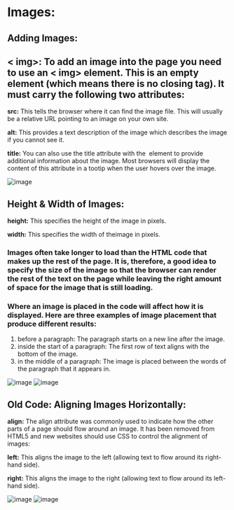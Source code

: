 # Images:
## Adding Images:
## < img>:  To add an image into the page you need to use an < img> element. This is an empty element (which means there is no closing tag). It must carry the following two attributes:
**src:** This tells the browser where it can find the image file. This will usually be a relative URL pointing to an image on your own site. 

**alt:** This provides a text description of the image which describes the image if you cannot see it. 

**title:** You can also use the title attribute with the <img> element to provide additional information about the image. Most browsers will display the content of this attribute in a tootip when the user hovers over the image.

![image](https://user-images.githubusercontent.com/79833733/111528570-ff54de80-8769-11eb-8fdd-75169a7d6d2d.png)


## Height & Width of Images:
**height:** This specifies the height of the image in pixels. 

**width:** This specifies the width of theimage in pixels.

### Images often take longer to load than the HTML code that makes up the rest of the page. It is, therefore, a good idea to specify the size of the image so that the browser can render the rest of the text on the page while leaving the right amount of space for the image that is still loading.


### Where an image is placed in the code will affect how it is displayed. Here are three examples of image placement that produce different results:

1. before a paragraph: The paragraph starts on a new line after the image.
2. inside the start of a paragraph: The first row of text aligns with the bottom of the image.
3. in the middle of a paragraph: The image is placed between the words of the paragraph that it appears in.


![image](https://user-images.githubusercontent.com/79833733/111529848-4db6ad00-876b-11eb-8d9a-30ee620aea37.png)                   ![image](https://user-images.githubusercontent.com/79833733/111529958-6fb02f80-876b-11eb-9c6f-9d138ecd08c2.png)




## Old Code: Aligning Images Horizontally:
**align:**  The align attribute was commonly used to indicate how the other parts of a page should flow around an image. It has been removed from HTML5 and new websites should use CSS to control the alignment of images:

**left:**
This aligns the image to the left (allowing text to flow around its right-hand side).

**right:** 
This aligns the image to the right (allowing text to flow around its left-hand side).

![image](https://user-images.githubusercontent.com/79833733/111530842-77bc9f00-876c-11eb-9144-033140e4fd7c.png)             ![image](https://user-images.githubusercontent.com/79833733/111530897-899e4200-876c-11eb-8fa2-edccb5a19809.png)




